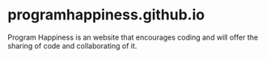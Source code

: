 # programhappiness.github.io
Program Happiness is an website that encourages coding and 
will offer the sharing of code and collaborating of it.